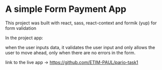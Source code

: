 # A simple Form Payment App

This project was built with react, sass, react-context and formik (yup) for form validation


In the project app:

when the user inputs data, it validates the user input and only allows the user to move ahead, only when there are no errors in the form.

link to the live app -> https://github.com/ETIM-PAUL/pario-task1